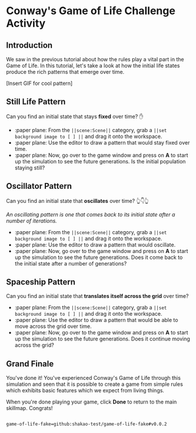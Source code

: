 # Conway's Game of Life Challenge Activity

## Introduction
We saw in the previous tutorial about how the rules play a vital part in the Game
of Life. In this tutorial, let's take a look at how the initial life states produce
the rich patterns that emerge over time. 

[Insert GIF for cool pattern]

## Still Life Pattern
Can you find an initial state that stays **fixed** over time? ✋
- :paper plane: From the ``||scene:Scene||`` category, grab a
``||set background image to [ ] ||`` and drag it onto the workspace.
- :paper plane: Use the editor to draw a pattern that would stay fixed over time.
- :paper plane: Now, go over to the game window and press on **A** to start up 
the simulation to see the future generations. Is the initial population staying still?

## Oscillator Pattern
Can you find an initial state that **oscillates** over time? 👆👇👆

_An oscillating pattern is one that comes back to its initial
state after a number of iterations._
- :paper plane: From the ``||scene:Scene||`` category, grab a
``||set background image to [ ] ||`` and drag it onto the workspace.
- :paper plane: Use the editor to draw a pattern that would oscillate.
- :paper plane: Now, go over to the game window and press on **A** to start up 
the simulation to see the future generations. Does it come back to the initial
state after a number of generations?

## Spaceship Pattern
Can you find an initial state that **translates itself across the grid** over time?
- :paper plane: From the ``||scene:Scene||`` category, grab a
``||set background image to [ ] ||`` and drag it onto the workspace.
- :paper plane: Use the editor to draw a pattern that would be able to move across
the grid over time.
- :paper plane: Now, go over to the game window and press on **A** to start up 
the simulation to see the future generations. Does it continue moving across the grid?

## Grand Finale
You've done it! You've experienced Conway's Game of Life through this simulation
and seen that it is possible to create a game from simple rules which exhibits
basic features which we expect from living things. 

When you're done playing your game, click **Done** to return to the 
main skillmap. Congrats!

```template
```

```package
game-of-life-fake=github:shakao-test/game-of-life-fake#v0.0.2
```